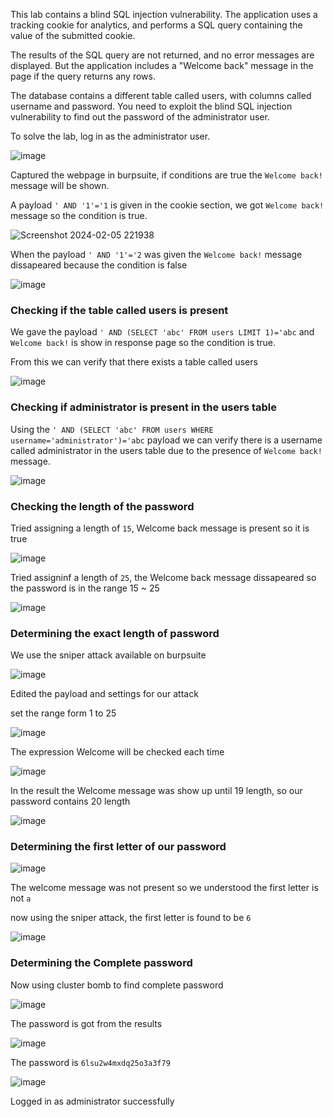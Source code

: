 This lab contains a blind SQL injection vulnerability. The application uses a tracking cookie for analytics, and performs a SQL query containing the value of the submitted cookie.

The results of the SQL query are not returned, and no error messages are displayed. But the application includes a "Welcome back" message in the page if the query returns any rows.

The database contains a different table called users, with columns called username and password. You need to exploit the blind SQL injection vulnerability to find out the password of the administrator user.

To solve the lab, log in as the administrator user.

![image](https://github.com/RahulMMenon011/PortSwigger_Labs/assets/140642506/3894143f-5ed1-4e5f-acc5-db228923003f)

Captured the webpage in burpsuite, if conditions are true the `Welcome back!` message will be shown.

A payload `' AND '1'='1`  is given in the cookie section, we got `Welcome back!` message so the condition is true.

![Screenshot 2024-02-05 221938](https://github.com/RahulMMenon011/PortSwigger_Labs/assets/140642506/d11f60bc-a4d0-473c-bc23-9f8116d8cd6f)

When the payload `' AND '1'='2` was given the `Welcome back!` message dissapeared because the condition is false

![image](https://github.com/RahulMMenon011/PortSwigger_Labs/assets/140642506/3d690563-7caa-4482-a441-78afeadc13b0)

### Checking if the table called users is present

We gave the payload `' AND (SELECT 'abc' FROM users LIMIT 1)='abc`  and `Welcome back!` is show in response page so the condition is true.

From this we can verify that there exists a table called users

![image](https://github.com/RahulMMenon011/PortSwigger_Labs/assets/140642506/283ce632-03d4-492f-902f-94c214fcf7df)

### Checking if administrator is present in the users table

Using the `' AND (SELECT 'abc' FROM users WHERE username='administrator')='abc` payload we can verify there is a username called administrator in the users table due to the presence of `Welcome back!` message.

![image](https://github.com/RahulMMenon011/PortSwigger_Labs/assets/140642506/56dab273-1f24-434d-91c1-6234b6519832)

### Checking the length of the password

Tried assigning a length of `15`, Welcome back message is present so it is true

![image](https://github.com/RahulMMenon011/PortSwigger_Labs/assets/140642506/b39266ca-2d98-4f7f-a4fa-9c9d3289049a)

Tried assigninf a length of `25`, the Welcome back message dissapeared so the password is in the range 15 ~ 25

![image](https://github.com/RahulMMenon011/PortSwigger_Labs/assets/140642506/f797baca-b7f2-46f0-9ff9-b8b9342e8f38)

### Determining the exact length of password

We use the sniper attack available on burpsuite

![image](https://github.com/RahulMMenon011/PortSwigger_Labs/assets/140642506/6e0cb31d-6dd7-4895-8b26-e862d3f25379)

Edited the payload and settings for our attack

set the range form 1 to 25

![image](https://github.com/RahulMMenon011/PortSwigger_Labs/assets/140642506/07561ca6-8889-49b6-ac8b-68a900b1e29d)

The expression  Welcome will be checked each time

![image](https://github.com/RahulMMenon011/PortSwigger_Labs/assets/140642506/90cbacd8-daff-4d15-aeb3-68ec3e77c364)

In the result the Welcome message was show up until 19 length, so our password contains 20 length

![image](https://github.com/RahulMMenon011/PortSwigger_Labs/assets/140642506/d7d17582-cc3a-4325-81aa-b4a94919111d)

### Determining the first letter of our password

![image](https://github.com/RahulMMenon011/PortSwigger_Labs/assets/140642506/b8917b46-bb76-4edf-83f4-ac9ebe7d2a1d)

The welcome message was not present so we understood the first letter is not `a` 

now using the sniper attack, the first letter is found to be `6`

![image](https://github.com/RahulMMenon011/PortSwigger_Labs/assets/140642506/c8d5bd46-6071-493f-826a-9f892a53bdfc)

### Determining the Complete password

Now using cluster bomb to find complete password

![image](https://github.com/RahulMMenon011/PortSwigger_Labs/assets/140642506/3fd13c58-93da-4eab-999c-fec407fb7af1)

The password is got from the results

![image](https://github.com/RahulMMenon011/PortSwigger_Labs/assets/140642506/f2a01b63-4cea-43de-ab83-c93b3691e818)

The password is `6lsu2w4mxdq25o3a3f79`

![image](https://github.com/RahulMMenon011/PortSwigger_Labs/assets/140642506/e98334cb-7b07-4e27-a942-5c6e948a0f2e)

Logged in as administrator successfully












